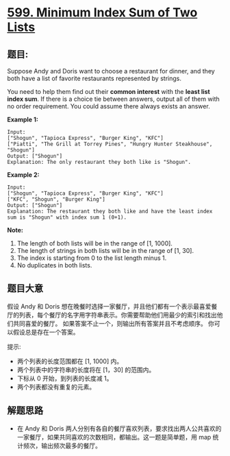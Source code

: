 # [599. Minimum Index Sum of Two Lists](https://leetcode.com/problems/minimum-index-sum-of-two-lists/)

## 题目:

Suppose Andy and Doris want to choose a restaurant for dinner, and they both have a list of favorite restaurants represented by strings.

You need to help them find out their **common interest** with the **least list index sum**. If there is a choice tie between answers, output all of them with no order requirement. You could assume there always exists an answer.

**Example 1:**

    Input:
    ["Shogun", "Tapioca Express", "Burger King", "KFC"]
    ["Piatti", "The Grill at Torrey Pines", "Hungry Hunter Steakhouse", "Shogun"]
    Output: ["Shogun"]
    Explanation: The only restaurant they both like is "Shogun".

**Example 2:**

    Input:
    ["Shogun", "Tapioca Express", "Burger King", "KFC"]
    ["KFC", "Shogun", "Burger King"]
    Output: ["Shogun"]
    Explanation: The restaurant they both like and have the least index sum is "Shogun" with index sum 1 (0+1).

**Note:**

1. The length of both lists will be in the range of [1, 1000].
2. The length of strings in both lists will be in the range of [1, 30].
3. The index is starting from 0 to the list length minus 1.
4. No duplicates in both lists.


## 题目大意

假设 Andy 和 Doris 想在晚餐时选择一家餐厅，并且他们都有一个表示最喜爱餐厅的列表，每个餐厅的名字用字符串表示。你需要帮助他们用最少的索引和找出他们共同喜爱的餐厅。 如果答案不止一个，则输出所有答案并且不考虑顺序。 你可以假设总是存在一个答案。


提示:  

- 两个列表的长度范围都在 [1, 1000] 内。
- 两个列表中的字符串的长度将在 [1，30] 的范围内。
- 下标从 0 开始，到列表的长度减 1。
- 两个列表都没有重复的元素。



## 解题思路


- 在 Andy 和 Doris 两人分别有各自的餐厅喜欢列表，要求找出两人公共喜欢的一家餐厅，如果共同喜欢的次数相同，都输出。这一题是简单题，用 map 统计频次，输出频次最多的餐厅。
